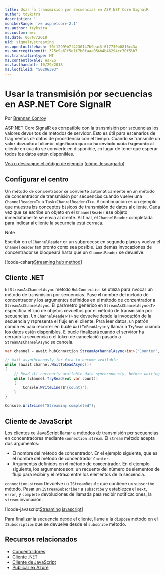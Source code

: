 ```yaml
---
title: Usar la transmisión por secuencias en ASP.NET Core SignalR
author: tdykstra
description: ''
monikerRange: '>= aspnetcore-2.1'
ms.author: tdykstra
ms.custom: mvc
ms.date: 06/07/2018
uid: signalr/streaming
ms.openlocfilehash: 70f12999b7f4230147b9ea43f6f7730b0816c43a
ms.sourcegitcommit: 375e9a67f5e1f7b0faaa056b4b46294cc70f55b7
ms.translationtype: MT
ms.contentlocale: es-ES
ms.lasthandoff: 10/29/2018
ms.locfileid: "50206393"
---
```

# <a name="use-streaming-in-aspnet-core-signalr"></a>Usar la transmisión por secuencias en ASP.NET Core SignalR

Por [Brennan Conroy](https://github.com/BrennanConroy)

ASP.NET Core SignalR es compatible con la transmisión por secuencias los valores devueltos de métodos de servidor. Esto es útil para escenarios de fragmentos de datos de procedencia con el tiempo. Cuando se transmite un valor devuelto al cliente, significará que se ha enviado cada fragmento al cliente en cuanto se convierte en disponible, en lugar de tener que esperar todos los datos estén disponibles.

[Vea o descargue el código de ejemplo](https://github.com/aspnet/Docs/tree/live/aspnetcore/signalr/streaming/sample) ([cómo descargarlo](xref:index#how-to-download-a-sample))

## <a name="set-up-the-hub"></a>Configurar el centro

Un método de concentrador se convierte automáticamente en un método de concentrador de transmisión por secuencias cuando vuelve una `ChannelReader<T>` o `Task<ChannelReader<T>>`. A continuación es un ejemplo que muestra los conceptos básicos de transmisión de datos al cliente. Cada vez que se escribe un objeto en el `ChannelReader` ese objeto inmediatamente se envía al cliente. Al final, el `ChannelReader` completada para indicar al cliente la secuencia está cerrada.

> [!NOTE]
> Escribir en el `ChannelReader` en un subproceso en segundo plano y vuelva el `ChannelReader` tan pronto como sea posible. Las demás invocaciones de concentrador se bloqueará hasta que un `ChannelReader` se devuelve.

[!code-csharp[Streaming hub method](streaming/sample/Hubs/StreamHub.cs?range=10-34)]

## <a name="net-client"></a>Cliente .NET

El `StreamAsChannelAsync` método `HubConnection` se utiliza para invocar un método de transmisión por secuencias. Pase el nombre del método de concentrador y los argumentos definidos en el método de concentrador a `StreamAsChannelAsync`. El parámetro genérico en `StreamAsChannelAsync<T>` especifica el tipo de objetos devueltos por el método de transmisión por secuencias. Un `ChannelReader<T>` se devuelve desde la invocación de la secuencia y representa el flujo en el cliente. Para leer datos, un patrón común es para recorrer en bucle `WaitToReadAsync` y llamar a `TryRead` cuando los datos están disponibles. El bucle finalizará cuando el servidor ha cerrado la secuencia o el token de cancelación pasado a `StreamAsChannelAsync` se cancela.

```csharp
var channel = await hubConnection.StreamAsChannelAsync<int>("Counter", 10, 500, CancellationToken.None);

// Wait asynchronously for data to become available
while (await channel.WaitToReadAsync())
{
    // Read all currently available data synchronously, before waiting for more data
    while (channel.TryRead(out var count))
    {
        Console.WriteLine($"{count}");
    }
}

Console.WriteLine("Streaming completed");
```

## <a name="javascript-client"></a>Cliente de JavaScript

Los clientes de JavaScript llamar a métodos de transmisión por secuencias en concentradores mediante `connection.stream`. El `stream` método acepta dos argumentos:

* El nombre del método de concentrador. En el ejemplo siguiente, que es el nombre del método de concentrador `Counter`.
* Argumentos definidos en el método de concentrador. En el ejemplo siguiente, los argumentos son: un recuento del número de elementos de flujo para recibir y el retraso entre los elementos de la secuencia.

`connection.stream` Devuelve un `IStreamResult` que contiene un `subscribe` método. Pasar un `IStreamSubscriber` a `subscribe` y establezca el `next`, `error`, y `complete` devoluciones de llamada para recibir notificaciones, la `stream` invocación.

[!code-javascript[Streaming javascript](streaming/sample/wwwroot/js/stream.js?range=19-36)]

Para finalizar la secuencia desde el cliente, llame a la `dispose` método en el `ISubscription` que se devuelve desde el `subscribe` método.

## <a name="related-resources"></a>Recursos relacionados

* [Concentradores](xref:signalr/hubs)
* [Cliente .NET](xref:signalr/dotnet-client)
* [Cliente de JavaScript](xref:signalr/javascript-client)
* [Publicar en Azure](xref:signalr/publish-to-azure-web-app)
